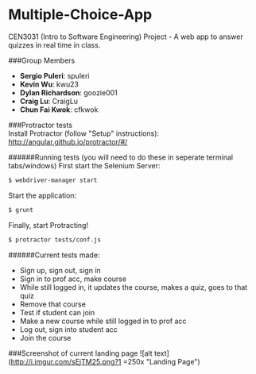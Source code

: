# Multiple-Choice-App
CEN3031 (Intro to Software Engineering) Project - A web app to answer quizzes in real time in class.

###Group Members
* **Sergio Puleri**: spuleri
* **Kevin Wu**: kwu23
* **Dylan Richardson**: goozie001
* **Craig Lu**: CraigLu
* **Chun Fai Kwok**: cfkwok

###Protractor tests  
Install Protractor (follow "Setup" instructions):  
http://angular.github.io/protractor/#/

######Running tests (you will need to do these in seperate terminal tabs/windows)
First start the Selenium Server:
```bash
$ webdriver-manager start
```
Start the application:
```bash
$ grunt
```
Finally, start Protracting!
```bash
$ protractor tests/conf.js
```

######Current tests made:
* Sign up, sign out, sign in  
* Sign in to prof acc, make course  
* While still logged in, it updates the course, makes a quiz, goes to that quiz  
* Remove that course  
* Test if student can join  
* Make a new course while still logged in to prof acc  
* Log out, sign into student acc  
* Join the course  

###Screenshot of current landing page
![alt text](http://i.imgur.com/sEjTM25.png?1 =250x "Landing Page")
